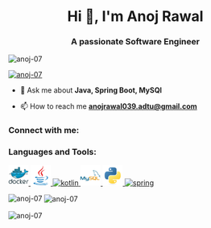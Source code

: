 <h1 align="center">Hi 👋, I'm Anoj Rawal</h1>
<h3 align="center">A passionate Software Engineer</h3>

<p align="left"> <img src="https://komarev.com/ghpvc/?username=anoj-07&label=Profile%20views&color=0e75b6&style=flat" alt="anoj-07" /> </p>

<p align="left"> <a href="https://github.com/ryo-ma/github-profile-trophy"><img src="https://github-profile-trophy.vercel.app/?username=anoj-07" alt="anoj-07" /></a> </p>

- 💬 Ask me about **Java, Spring Boot, MySQl**

- 📫 How to reach me **anojrawal039.adtu@gmail.com**

<h3 align="left">Connect with me:</h3>
<p align="left">
</p>

<h3 align="left">Languages and Tools:</h3>
<p align="left"> <a href="https://www.docker.com/" target="_blank" rel="noreferrer"> <img src="https://raw.githubusercontent.com/devicons/devicon/master/icons/docker/docker-original-wordmark.svg" alt="docker" width="40" height="40"/> </a> <a href="https://www.java.com" target="_blank" rel="noreferrer"> <img src="https://raw.githubusercontent.com/devicons/devicon/master/icons/java/java-original.svg" alt="java" width="40" height="40"/> </a> <a href="https://kotlinlang.org" target="_blank" rel="noreferrer"> <img src="https://www.vectorlogo.zone/logos/kotlinlang/kotlinlang-icon.svg" alt="kotlin" width="40" height="40"/> </a> <a href="https://www.mysql.com/" target="_blank" rel="noreferrer"> <img src="https://raw.githubusercontent.com/devicons/devicon/master/icons/mysql/mysql-original-wordmark.svg" alt="mysql" width="40" height="40"/> </a> <a href="https://www.python.org" target="_blank" rel="noreferrer"> <img src="https://raw.githubusercontent.com/devicons/devicon/master/icons/python/python-original.svg" alt="python" width="40" height="40"/> </a> <a href="https://spring.io/" target="_blank" rel="noreferrer"> <img src="https://www.vectorlogo.zone/logos/springio/springio-icon.svg" alt="spring" width="40" height="40"/> </a> </p>

<p><img align="left" src="https://github-readme-stats.vercel.app/api/top-langs?username=anoj-07&show_icons=true&locale=en&layout=compact" alt="anoj-07" /></p>

<p>&nbsp;<img align="center" src="https://github-readme-stats.vercel.app/api?username=anoj-07&show_icons=true&locale=en" alt="anoj-07" /></p>

<p><img align="center" src="https://github-readme-streak-stats.herokuapp.com/?user=anoj-07&" alt="anoj-07" /></p>

